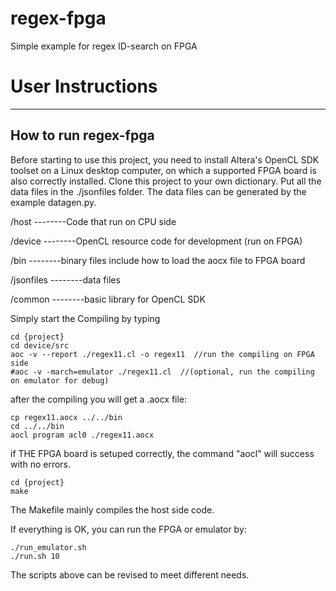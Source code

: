 # regex-fpga
Simple example for regex ID-search on FPGA
# User Instructions
---

## How to run regex-fpga
Before starting to use this project, you need to install Altera's OpenCL SDK toolset on a Linux desktop computer, on which a supported FPGA board is also correctly installed. Clone this project to your own dictionary. Put all the data files in the ./jsonfiles folder. The data files can be generated by the example datagen.py.



/host       --------Code that run on CPU side

/device     --------OpenCL resource code for development (run on FPGA) 

/bin        --------binary files include how to load the aocx file to FPGA board

/jsonfiles  --------data files

/common     --------basic library for  OpenCL SDK


Simply start the Compiling by typing
```
cd {project}
cd device/src
aoc -v --report ./regex11.cl -o regex11  //run the compiling on FPGA side
#aoc -v -march=emulator ./regex11.cl  //(optional, run the compiling on emulator for debug)
```


after the compiling you will get a .aocx file:
```
cp regex11.aocx ../../bin
cd ../../bin
aocl program acl0 ./regex11.aocx
```
if THE FPGA board is setuped correctly, the command "aocl" will success with no errors.

```
cd {project}
make
```
The Makefile mainly compiles the host side code.

If everything is OK, you can run the FPGA or emulator by:
```
./run_emulator.sh
./run.sh 10

```
The scripts above can be revised to meet different needs.

